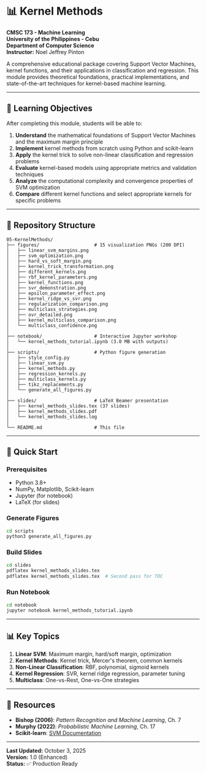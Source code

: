 # 📊 Kernel Methods

**CMSC 173 - Machine Learning**  
**University of the Philippines - Cebu**  
**Department of Computer Science**  
**Instructor:** Noel Jeffrey Pinton

A comprehensive educational package covering Support Vector Machines, kernel functions, and their applications in classification and regression. This module provides theoretical foundations, practical implementations, and state-of-the-art techniques for kernel-based machine learning.

---

## 🎯 Learning Objectives

After completing this module, students will be able to:

1. **Understand** the mathematical foundations of Support Vector Machines and the maximum margin principle
2. **Implement** kernel methods from scratch using Python and scikit-learn
3. **Apply** the kernel trick to solve non-linear classification and regression problems
4. **Evaluate** kernel-based models using appropriate metrics and validation techniques
5. **Analyze** the computational complexity and convergence properties of SVM optimization
6. **Compare** different kernel functions and select appropriate kernels for specific problems

---

## 📁 Repository Structure

```
05-KernelMethods/
├── figures/                    # 15 visualization PNGs (200 DPI)
│   ├── linear_svm_margins.png
│   ├── svm_optimization.png
│   ├── hard_vs_soft_margin.png
│   ├── kernel_trick_transformation.png
│   ├── different_kernels.png
│   ├── rbf_kernel_parameters.png
│   ├── kernel_functions.png
│   ├── svr_demonstration.png
│   ├── epsilon_parameter_effect.png
│   ├── kernel_ridge_vs_svr.png
│   ├── regularization_comparison.png
│   ├── multiclass_strategies.png
│   ├── ovr_detailed.png
│   ├── kernel_multiclass_comparison.png
│   └── multiclass_confidence.png
│
├── notebook/                   # Interactive Jupyter workshop
│   └── kernel_methods_tutorial.ipynb (3.0 MB with outputs)
│
├── scripts/                    # Python figure generation
│   ├── style_config.py
│   ├── linear_svm.py
│   ├── kernel_methods.py
│   ├── regression_kernels.py
│   ├── multiclass_kernels.py
│   ├── tikz_replacements.py
│   └── generate_all_figures.py
│
├── slides/                     # LaTeX Beamer presentation
│   ├── kernel_methods_slides.tex (37 slides)
│   ├── kernel_methods_slides.pdf
│   └── kernel_methods_slides.log
│
└── README.md                   # This file
```

---

## 🚀 Quick Start

### Prerequisites

- Python 3.8+
- NumPy, Matplotlib, Scikit-learn
- Jupyter (for notebook)
- LaTeX (for slides)

### Generate Figures

```bash
cd scripts
python3 generate_all_figures.py
```

### Build Slides

```bash
cd slides
pdflatex kernel_methods_slides.tex
pdflatex kernel_methods_slides.tex  # Second pass for TOC
```

### Run Notebook

```bash
cd notebook
jupyter notebook kernel_methods_tutorial.ipynb
```

---

## 📊 Key Topics

1. **Linear SVM**: Maximum margin, hard/soft margin, optimization
2. **Kernel Methods**: Kernel trick, Mercer's theorem, common kernels
3. **Non-Linear Classification**: RBF, polynomial, sigmoid kernels
4. **Kernel Regression**: SVR, kernel ridge regression, parameter tuning
5. **Multiclass**: One-vs-Rest, One-vs-One strategies

---

## 📖 Resources

- **Bishop (2006)**: *Pattern Recognition and Machine Learning*, Ch. 7
- **Murphy (2022)**: *Probabilistic Machine Learning*, Ch. 17
- **Scikit-learn**: [SVM Documentation](https://scikit-learn.org/stable/modules/svm.html)

---

**Last Updated:** October 3, 2025  
**Version:** 1.0 (Enhanced)  
**Status:** ✅ Production Ready
